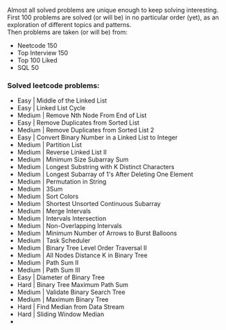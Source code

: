 Almost all solved problems are unique enough to keep solving interesting. \
First 100 problems are solved (or will be) in no particular order (yet), as an exploration of different topics and patterns. \
Then problems are taken (or will be) from:
- Neetcode 150
- Top Interview 150
- Top 100 Liked
- SQL 50


### Solved leetcode problems:
- Easy | Middle of the Linked List
- Easy | Linked List Cycle
- Medium | Remove Nth Node From End of List
- Easy | Remove Duplicates from Sorted List
- Medium | Remove Duplicates from Sorted List 2
- Easy | Convert Binary Number in a Linked List to Integer
- Medium | Partition List
- Medium | Reverse Linked List II
- Medium | Minimum Size Subarray Sum
- Medium | Longest Substring with K Distinct Characters
- Medium | Longest Subarray of 1's After Deleting One Element
- Medium | Permutation in String
- Medium | 3Sum
- Medium | Sort Colors
- Medium | Shortest Unsorted Continuous Subarray
- Medium | Merge Intervals
- Medium | Intervals Intersection
- Medium | Non-Overlapping Intervals
- Medium | Minimum Number of Arrows to Burst Balloons
- Medium | Task Scheduler
- Medium | Binary Tree Level Order Traversal II
- Medium | All Nodes Distance K in Binary Tree
- Medium | Path Sum II
- Medium | Path Sum III
- Easy | Diameter of Binary Tree
- Hard | Binary Tree Maximum Path Sum
- Medium | Validate Binary Search Tree
- Medium | Maximum Binary Tree
- Hard | Find Median from Data Stream
- Hard | Sliding Window Median
- 
